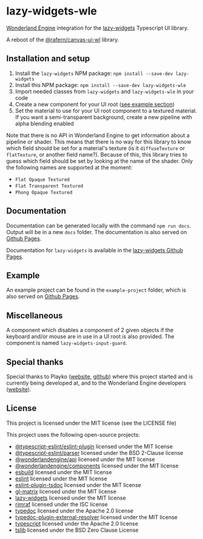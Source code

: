 # lazy-widgets-wle

[Wonderland Engine](https://wonderlandengine.com/) integration for the
[lazy-widgets](https://github.com/rafern/lazy-widgets) Typescript UI library.

A reboot of the
[@rafern/canvas-ui-wl](https://www.npmjs.com/package/@rafern/canvas-ui-wl)
library.

## Installation and setup

1. Install the `lazy-widgets` NPM package: `npm install --save-dev lazy-widgets`
2. Install this NPM package: `npm install --save-dev lazy-widgets-wle`
3. Import needed classes from `lazy-widgets` and `lazy-widgets-wle` in your code
4. Create a new component for your UI root ([see example section](#Example))
5. Set the material to use for your UI root component to a textured material. If you want a semi-transparent background, create a new pipeline with alpha blending enabled

Note that there is no API in Wonderland Engine to get information about a
pipeline or shader. This means that there is no way for this library to know
which field should be set for a material's texture (is it `diffuseTexture` or
`flatTexture`, or another field name?). Because of this, this library tries to
guess which field should be set by looking at the name of the shader. Only the
following names are supported at the moment:
- `Flat Opaque Textured`
- `Flat Transparent Textured`
- `Phong Opaque Textured`

## Documentation

Documentation can be generated locally with the command `npm run docs`. Output
will be in a new `docs` folder. The documentation is also served on
[Github Pages](https://rafern.github.io/lazy-widgets-wle).

Documentation for `lazy-widgets` is available in the
[lazy-widgets Github Pages](https://rafern.github.io/lazy-widgets).

## Example

An example project can be found in the `example-project` folder, which is also
served on
[Github Pages](https://rafern.github.io/lazy-widgets-wle/example-project).

## Miscellaneous

A component which disables a component of 2 given objects if the keyboard and/or
mouse are in use in a UI root is also provided. The component is named
`lazy-widgets-input-guard`.

## Special thanks

Special thanks to Playko ([website](https://www.playko.com/),
[github](https://github.com/playkostudios)) where this project started and is
currently being developed at, and to the Wonderland Engine developers
([website](https://wonderlandengine.com/)).

## License

This project is licensed under the MIT license (see the LICENSE file)

This project uses the following open-source projects:
- [@typescript-eslint/eslint-plugin](https://github.com/typescript-eslint/typescript-eslint) licensed under the MIT license
- [@typescript-eslint/parser](https://github.com/typescript-eslint/typescript-eslint) licensed under the BSD 2-Clause license
- [@wonderlandengine/api](https://www.npmjs.com/package/@wonderlandengine/api) licensed under the MIT license
- [@wonderlandengine/components](https://www.npmjs.com/package/@wonderlandengine/components) licensed under the MIT license
- [esbuild](https://github.com/evanw/esbuild) licensed under the MIT license
- [eslint](https://github.com/eslint/eslint) licensed under the MIT license
- [eslint-plugin-tsdoc](https://github.com/microsoft/tsdoc) licensed under the MIT license
- [gl-matrix](https://github.com/toji/gl-matrix) licensed under the MIT license
- [lazy-widgets](https://github.com/rafern/lazy-widgets) licensed under the MIT license
- [rimraf](https://github.com/isaacs/rimraf) licensed under the ISC license
- [typedoc](https://github.com/TypeStrong/TypeDoc) licensed under the Apache 2.0 license
- [typedoc-plugin-external-resolver](https://github.com/rafern/typedoc-plugin-external-resolver) licensed under the MIT license
- [typescript](https://github.com/Microsoft/TypeScript) licensed under the Apache 2.0 license
- [tslib](https://github.com/Microsoft/tslib) licensed under the BSD Zero Clause License